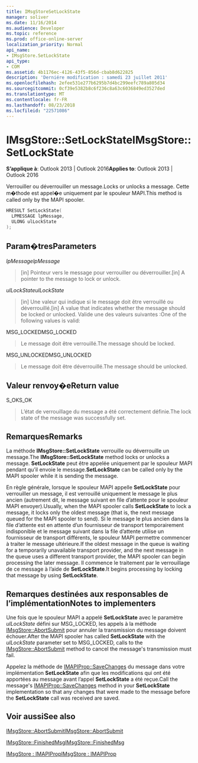 ```yaml
---
title: IMsgStoreSetLockState
manager: soliver
ms.date: 11/16/2014
ms.audience: Developer
ms.topic: reference
ms.prod: office-online-server
localization_priority: Normal
api_name:
- IMsgStore.SetLockState
api_type:
- COM
ms.assetid: 4b1176ec-4126-43f5-856d-cbab8d622825
description: 'Derniére modification : samedi 23 juillet 2011'
ms.openlocfilehash: 2efee531e277b6295b7d4bc299eefc789a805d34
ms.sourcegitcommit: 0cf39e5382b8c6f236c8a63c6036849ed3527ded
ms.translationtype: MT
ms.contentlocale: fr-FR
ms.lasthandoff: 08/23/2018
ms.locfileid: "22571086"
---
```

# <a name="imsgstoresetlockstate"></a><span data-ttu-id="7b2ce-103">IMsgStore::SetLockState</span><span class="sxs-lookup"><span data-stu-id="7b2ce-103">IMsgStore::SetLockState</span></span>

  
  
<span data-ttu-id="7b2ce-104">**S’applique à**: Outlook 2013 | Outlook 2016</span><span class="sxs-lookup"><span data-stu-id="7b2ce-104">**Applies to**: Outlook 2013 | Outlook 2016</span></span> 
  
<span data-ttu-id="7b2ce-105">Verrouiller ou déverrouiller un message.</span><span class="sxs-lookup"><span data-stu-id="7b2ce-105">Locks or unlocks a message.</span></span> <span data-ttu-id="7b2ce-106">Cette m�thode est appel�e uniquement par le spouleur MAPI.</span><span class="sxs-lookup"><span data-stu-id="7b2ce-106">This method is called only by the MAPI spooler.</span></span>
  
```cpp
HRESULT SetLockState(
  LPMESSAGE lpMessage,
  ULONG ulLockState  
);
```

## <a name="parameters"></a><span data-ttu-id="7b2ce-107">Param�tres</span><span class="sxs-lookup"><span data-stu-id="7b2ce-107">Parameters</span></span>

 <span data-ttu-id="7b2ce-108">_lpMessage_</span><span class="sxs-lookup"><span data-stu-id="7b2ce-108">_lpMessage_</span></span>
  
> <span data-ttu-id="7b2ce-109">[in] Pointeur vers le message pour verrouiller ou déverrouiller.</span><span class="sxs-lookup"><span data-stu-id="7b2ce-109">[in] A pointer to the message to lock or unlock.</span></span>
    
 <span data-ttu-id="7b2ce-110">_ulLockState_</span><span class="sxs-lookup"><span data-stu-id="7b2ce-110">_ulLockState_</span></span>
  
> <span data-ttu-id="7b2ce-111">[in] Une valeur qui indique si le message doit être verrouillé ou déverrouillé.</span><span class="sxs-lookup"><span data-stu-id="7b2ce-111">[in] A value that indicates whether the message should be locked or unlocked.</span></span> <span data-ttu-id="7b2ce-112">Valide une des valeurs suivantes :</span><span class="sxs-lookup"><span data-stu-id="7b2ce-112">One of the following values is valid:</span></span>
    
<span data-ttu-id="7b2ce-113">MSG_LOCKED</span><span class="sxs-lookup"><span data-stu-id="7b2ce-113">MSG_LOCKED</span></span> 
  
> <span data-ttu-id="7b2ce-114">Le message doit être verrouillé.</span><span class="sxs-lookup"><span data-stu-id="7b2ce-114">The message should be locked.</span></span> 
    
<span data-ttu-id="7b2ce-115">MSG_UNLOCKED</span><span class="sxs-lookup"><span data-stu-id="7b2ce-115">MSG_UNLOCKED</span></span> 
  
> <span data-ttu-id="7b2ce-116">Le message doit être déverrouillé.</span><span class="sxs-lookup"><span data-stu-id="7b2ce-116">The message should be unlocked.</span></span>
    
## <a name="return-value"></a><span data-ttu-id="7b2ce-117">Valeur renvoy�e</span><span class="sxs-lookup"><span data-stu-id="7b2ce-117">Return value</span></span>

<span data-ttu-id="7b2ce-118">S_OK</span><span class="sxs-lookup"><span data-stu-id="7b2ce-118">S_OK</span></span> 
  
> <span data-ttu-id="7b2ce-119">L’état de verrouillage du message a été correctement définie.</span><span class="sxs-lookup"><span data-stu-id="7b2ce-119">The lock state of the message was successfully set.</span></span>
    
## <a name="remarks"></a><span data-ttu-id="7b2ce-120">Remarques</span><span class="sxs-lookup"><span data-stu-id="7b2ce-120">Remarks</span></span>

<span data-ttu-id="7b2ce-121">La méthode **IMsgStore::SetLockState** verrouille ou déverrouille un message.</span><span class="sxs-lookup"><span data-stu-id="7b2ce-121">The **IMsgStore::SetLockState** method locks or unlocks a message.</span></span> <span data-ttu-id="7b2ce-122">**SetLockState** peut être appelée uniquement par le spouleur MAPI pendant qu’il envoie le message.</span><span class="sxs-lookup"><span data-stu-id="7b2ce-122">**SetLockState** can be called only by the MAPI spooler while it is sending the message.</span></span> 
  
<span data-ttu-id="7b2ce-123">En règle générale, lorsque le spouleur MAPI appelle **SetLockState** pour verrouiller un message, il est verrouillé uniquement le message le plus ancien (autrement dit, le message suivant en file d’attente pour le spouleur MAPI envoyer).</span><span class="sxs-lookup"><span data-stu-id="7b2ce-123">Usually, when the MAPI spooler calls **SetLockState** to lock a message, it locks only the oldest message (that is, the next message queued for the MAPI spooler to send).</span></span> <span data-ttu-id="7b2ce-124">Si le message le plus ancien dans la file d’attente est en attente d’un fournisseur de transport temporairement indisponible et le message suivant dans la file d’attente utilise un fournisseur de transport différents, le spouleur MAPI permettre commencer à traiter le message ultérieure.</span><span class="sxs-lookup"><span data-stu-id="7b2ce-124">If the oldest message in the queue is waiting for a temporarily unavailable transport provider, and the next message in the queue uses a different transport provider, the MAPI spooler can begin processing the later message.</span></span> <span data-ttu-id="7b2ce-125">Il commence le traitement par le verrouillage de ce message à l’aide de **SetLockState**.</span><span class="sxs-lookup"><span data-stu-id="7b2ce-125">It begins processing by locking that message by using **SetLockState**.</span></span>
  
## <a name="notes-to-implementers"></a><span data-ttu-id="7b2ce-126">Remarques destinées aux responsables de l’implémentation</span><span class="sxs-lookup"><span data-stu-id="7b2ce-126">Notes to implementers</span></span>

<span data-ttu-id="7b2ce-127">Une fois que le spouleur MAPI a appelé **SetLockState** avec le paramètre _ulLockState_ défini sur MSG_LOCKED, les appels à la méthode [IMsgStore::AbortSubmit](imsgstore-abortsubmit.md) pour annuler la transmission du message doivent échouer.</span><span class="sxs-lookup"><span data-stu-id="7b2ce-127">After the MAPI spooler has called **SetLockState** with the  _ulLockState_ parameter set to MSG_LOCKED, calls to the [IMsgStore::AbortSubmit](imsgstore-abortsubmit.md) method to cancel the message's transmission must fail.</span></span> 
  
<span data-ttu-id="7b2ce-128">Appelez la méthode de [IMAPIProp::SaveChanges](imapiprop-savechanges.md) du message dans votre implémentation **SetLockState** afin que les modifications qui ont été apportées au message avant l’appel **SetLockState** a été reçue.</span><span class="sxs-lookup"><span data-stu-id="7b2ce-128">Call the message's [IMAPIProp::SaveChanges](imapiprop-savechanges.md) method in your **SetLockState** implementation so that any changes that were made to the message before the **SetLockState** call was received are saved.</span></span> 
  
## <a name="see-also"></a><span data-ttu-id="7b2ce-129">Voir aussi</span><span class="sxs-lookup"><span data-stu-id="7b2ce-129">See also</span></span>



[<span data-ttu-id="7b2ce-130">IMsgStore::AbortSubmit</span><span class="sxs-lookup"><span data-stu-id="7b2ce-130">IMsgStore::AbortSubmit</span></span>](imsgstore-abortsubmit.md)
  
[<span data-ttu-id="7b2ce-131">IMsgStore::FinishedMsg</span><span class="sxs-lookup"><span data-stu-id="7b2ce-131">IMsgStore::FinishedMsg</span></span>](imsgstore-finishedmsg.md)
  
[<span data-ttu-id="7b2ce-132">IMsgStore : IMAPIProp</span><span class="sxs-lookup"><span data-stu-id="7b2ce-132">IMsgStore : IMAPIProp</span></span>](imsgstoreimapiprop.md)

